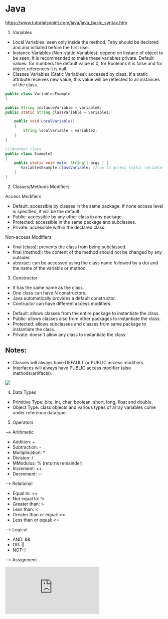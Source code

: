 # Java

https://www.tutorialspoint.com/java/java_basic_syntax.htm

1. Variables
* Local Variables: seen only inside the method. Tehy should be declared and and initiated before the first use.
* Instance Variables (Non-static Variables): depend on instace of object to be seen. It is recommended to make these variables private. Default values: for numbers the default value is 0, for Booleans it is false and for object references it is null.
* Classes Variables (Static Variables): accessed by class. If a static attribute receives new value, this value will be reflected to all instances of the class.

```java
public class VariablesExample
{

public String instanceVariable = variable0;
public static String classVariable = variable1;

    public void LocalVariable()
    {
        String localVariable = variable2;
    }
} 

///Another class
public class Example2
{
    public static void main( String[] args ) {
       VariablesExample.classVariable; //how to access static variable from another class 
    }
}
```

2. Classes/Methods Modifiers

Access Modifiers
* Default: accessible by classes in the same package. If none access level is specified, it will be the default.
* Public: accessible by any other class in any package.
* Protected: accessible in the same package and subclasses.
* Private: accessible within the declared class.
    
Non-access Modifiers
* final (class): prevents the class from being subclassed.
* final (method): the content of the method should not be changed by any outsider.
* abstract: can be accessed using the class name followed by a dot and the name of the variable or method.

3. Constructor

* It has the same name as the class.
* One class can have N constructors.
* Java automatically provides a default constructor.
* Contructor can have different access modifiers:
- Default: allows classes from the entire package to instantiate the class.
- Public: allows classes also from other packages to instantiate the class.
- Protected: allows subclasses and classes from same package to instantiate the class.
- Private: doesn't allow any class to instantiate the class.

Notes:
-------------
* Classes will always have DEFAULT or PUBLIC access modifiers.
* Interfaces will always have PUBLIC access modifier (also methods/artifacts).

![](https://miro.medium.com/max/1500/1*GKGirEJ5-PaSz2bzGlRTjw.png)

4. Data Types

* Primitive Type: bite, int, char, boolean, short, long, float and double.
* Object Type: class objects and various types of array variables come under reference datatype.

5. Operators

--> Arithmetic 
* Addition: +
* Subtraction: -
* Multiplication: *
* Division: /
* MModulus: % (returns remainder)
* Increment: ++
* Decrement: --

--> Relational 
* Equal to: ==
* Not equal to: !=
* Greater than: >
* Less than: <
* Greater than or equal: >=
* Less than or equal: <=

--> Logical 
* AND: &&
* OR: ||
* NOT: !

--> Assignment

![](https://www.supercoders.in/2019/03/assignment-operators.html)
